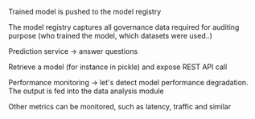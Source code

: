
Trained model is pushed to the model registry

The model registry captures all governance data required for auditing purpose (who trained the model, which datasets were used..)


Prediction service -> answer questions

Retrieve a model (for instance in pickle) and expose REST API call


Performance monitoring -> let's detect model performance degradation.
The output is fed into the data analysis module

Other metrics can be monitored, such as latency, traffic and similar
